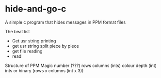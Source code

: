 # hide-and-go-c
A simple c program that hides messages in PPM format files


The beat list
- Get usr string printing
- get usr string split piece by piece
- get file reading
- read

Structure of PPM
Magic number (???)
rows columns (ints)
colour depth (int)
ints or binary (rows x columns (int x 3))

